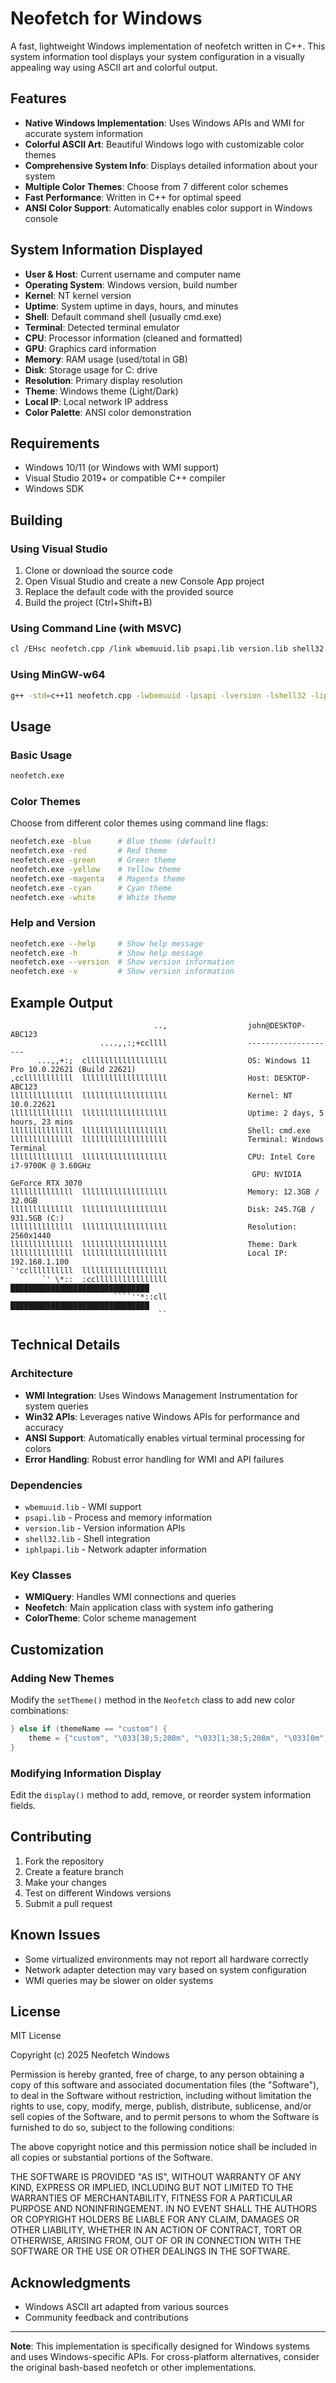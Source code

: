 # Neofetch for Windows

A fast, lightweight Windows implementation of neofetch written in C++. This system information tool displays your system configuration in a visually appealing way using ASCII art and colorful output.

## Features

- **Native Windows Implementation**: Uses Windows APIs and WMI for accurate system information
- **Colorful ASCII Art**: Beautiful Windows logo with customizable color themes
- **Comprehensive System Info**: Displays detailed information about your system
- **Multiple Color Themes**: Choose from 7 different color schemes
- **Fast Performance**: Written in C++ for optimal speed
- **ANSI Color Support**: Automatically enables color support in Windows console

## System Information Displayed

- **User & Host**: Current username and computer name
- **Operating System**: Windows version, build number
- **Kernel**: NT kernel version
- **Uptime**: System uptime in days, hours, and minutes
- **Shell**: Default command shell (usually cmd.exe)
- **Terminal**: Detected terminal emulator
- **CPU**: Processor information (cleaned and formatted)
- **GPU**: Graphics card information
- **Memory**: RAM usage (used/total in GB)
- **Disk**: Storage usage for C: drive
- **Resolution**: Primary display resolution
- **Theme**: Windows theme (Light/Dark)
- **Local IP**: Local network IP address
- **Color Palette**: ANSI color demonstration

## Requirements

- Windows 10/11 (or Windows with WMI support)
- Visual Studio 2019+ or compatible C++ compiler
- Windows SDK

## Building

### Using Visual Studio

1. Clone or download the source code
2. Open Visual Studio and create a new Console App project
3. Replace the default code with the provided source
4. Build the project (Ctrl+Shift+B)

### Using Command Line (with MSVC)

```bash
cl /EHsc neofetch.cpp /link wbemuuid.lib psapi.lib version.lib shell32.lib iphlpapi.lib
```

### Using MinGW-w64

```bash
g++ -std=c++11 neofetch.cpp -lwbemuuid -lpsapi -lversion -lshell32 -liphlpapi -o neofetch.exe
```

## Usage

### Basic Usage

```bash
neofetch.exe
```

### Color Themes

Choose from different color themes using command line flags:

```bash
neofetch.exe -blue      # Blue theme (default)
neofetch.exe -red       # Red theme
neofetch.exe -green     # Green theme
neofetch.exe -yellow    # Yellow theme
neofetch.exe -magenta   # Magenta theme
neofetch.exe -cyan      # Cyan theme
neofetch.exe -white     # White theme
```

### Help and Version

```bash
neofetch.exe --help     # Show help message
neofetch.exe -h         # Show help message
neofetch.exe --version  # Show version information
neofetch.exe -v         # Show version information
```

## Example Output

```
                                ..,                  john@DESKTOP-ABC123
                    ....,,:;+ccllll                  --------------------
      ...,,+:;  cllllllllllllllllll                  OS: Windows 11 Pro 10.0.22621 (Build 22621)
,cclllllllllll  lllllllllllllllllll                  Host: DESKTOP-ABC123
llllllllllllll  lllllllllllllllllll                  Kernel: NT 10.0.22621
llllllllllllll  lllllllllllllllllll                  Uptime: 2 days, 5 hours, 23 mins
llllllllllllll  lllllllllllllllllll                  Shell: cmd.exe
llllllllllllll  lllllllllllllllllll                  Terminal: Windows Terminal
llllllllllllll  lllllllllllllllllll                  CPU: Intel Core i7-9700K @ 3.60GHz
                                                      GPU: NVIDIA GeForce RTX 3070
llllllllllllll  lllllllllllllllllll                  Memory: 12.3GB / 32.0GB
llllllllllllll  lllllllllllllllllll                  Disk: 245.7GB / 931.5GB (C:)
llllllllllllll  lllllllllllllllllll                  Resolution: 2560x1440
llllllllllllll  lllllllllllllllllll                  Theme: Dark
llllllllllllll  lllllllllllllllllll                  Local IP: 192.168.1.100
`'ccllllllllll  lllllllllllllllllll                  
       `' \*::  :ccllllllllllllllll                  ███████████████████████████████
                       ````''*::cll                  ███████████████████████████████
                                 ``                  
```

## Technical Details

### Architecture

- **WMI Integration**: Uses Windows Management Instrumentation for system queries
- **Win32 APIs**: Leverages native Windows APIs for performance and accuracy
- **ANSI Support**: Automatically enables virtual terminal processing for colors
- **Error Handling**: Robust error handling for WMI and API failures

### Dependencies

- `wbemuuid.lib` - WMI support
- `psapi.lib` - Process and memory information
- `version.lib` - Version information APIs
- `shell32.lib` - Shell integration
- `iphlpapi.lib` - Network adapter information

### Key Classes

- **WMIQuery**: Handles WMI connections and queries
- **Neofetch**: Main application class with system info gathering
- **ColorTheme**: Color scheme management

## Customization

### Adding New Themes

Modify the `setTheme()` method in the `Neofetch` class to add new color combinations:

```cpp
} else if (themeName == "custom") {
    theme = {"custom", "\033[38;5;208m", "\033[1;38;5;208m", "\033[0m", "\033[0m"};
}
```

### Modifying Information Display

Edit the `display()` method to add, remove, or reorder system information fields.

## Contributing

1. Fork the repository
2. Create a feature branch
3. Make your changes
4. Test on different Windows versions
5. Submit a pull request

## Known Issues

- Some virtualized environments may not report all hardware correctly
- Network adapter detection may vary based on system configuration
- WMI queries may be slower on older systems

## License

MIT License

Copyright (c) 2025 Neofetch Windows

Permission is hereby granted, free of charge, to any person obtaining a copy
of this software and associated documentation files (the "Software"), to deal
in the Software without restriction, including without limitation the rights
to use, copy, modify, merge, publish, distribute, sublicense, and/or sell
copies of the Software, and to permit persons to whom the Software is
furnished to do so, subject to the following conditions:

The above copyright notice and this permission notice shall be included in all
copies or substantial portions of the Software.

THE SOFTWARE IS PROVIDED "AS IS", WITHOUT WARRANTY OF ANY KIND, EXPRESS OR
IMPLIED, INCLUDING BUT NOT LIMITED TO THE WARRANTIES OF MERCHANTABILITY,
FITNESS FOR A PARTICULAR PURPOSE AND NONINFRINGEMENT. IN NO EVENT SHALL THE
AUTHORS OR COPYRIGHT HOLDERS BE LIABLE FOR ANY CLAIM, DAMAGES OR OTHER
LIABILITY, WHETHER IN AN ACTION OF CONTRACT, TORT OR OTHERWISE, ARISING FROM,
OUT OF OR IN CONNECTION WITH THE SOFTWARE OR THE USE OR OTHER DEALINGS IN THE
SOFTWARE.

## Acknowledgments

- Windows ASCII art adapted from various sources
- Community feedback and contributions

---

**Note**: This implementation is specifically designed for Windows systems and uses Windows-specific APIs. For cross-platform alternatives, consider the original bash-based neofetch or other implementations.
